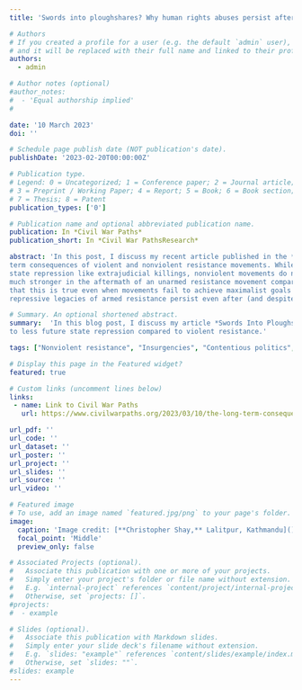```yaml
---
title: 'Swords into ploughshares? Why human rights abuses persist after resistance campaigns'

# Authors
# If you created a profile for a user (e.g. the default `admin` user), write the username (folder name) here
# and it will be replaced with their full name and linked to their profile.
authors:
  - admin

# Author notes (optional)
#author_notes:
#  - 'Equal authorship implied'
#  

date: '10 March 2023'
doi: ''

# Schedule page publish date (NOT publication's date).
publishDate: '2023-02-20T00:00:00Z'

# Publication type.
# Legend: 0 = Uncategorized; 1 = Conference paper; 2 = Journal article;
# 3 = Preprint / Working Paper; 4 = Report; 5 = Book; 6 = Book section;
# 7 = Thesis; 8 = Patent
publication_types: ['0']

# Publication name and optional abbreviated publication name.
publication: In *Civil War Paths* 
publication_short: In *Civil War PathsResearch* 

abstract: 'In this post, I discuss my recent article published in the *Journal of Peace Research*, in which I explore the long-
term consequences of violent and nonviolent resistance movements. While violent movements trigger the normalization of severe 
state repression like extrajudicial killings, nonviolent movements do not. As a result, respect for human rights is likely to be
much stronger in the aftermath of an unarmed resistance movement compared to an armed movement. Quantitative evidence suggests 
that this is true even when movements fail to achieve maximalist goals like regime change. Results also suggest that the 
repressive legacies of armed resistance persist even after (and despite) democratization.'

# Summary. An optional shortened abstract.
summary:  'In this blog post, I discuss my article *Swords Into Ploughshares?* which explores how nonviolent resistance leads
to less future state repression compared to violent resistance.'  

tags: ["Nonviolent resistance", "Insurgencies", "Contentious politics", "State repression", "Human rights abuse"]

# Display this page in the Featured widget?
featured: true

# Custom links (uncomment lines below)
links:
 - name: Link to Civil War Paths
   url: https://www.civilwarpaths.org/2023/03/10/the-long-term-consequences-of-violent-vs-nonviolent-rebellion/

url_pdf: ''
url_code: ''
url_dataset: ''
url_poster: ''
url_project: ''
url_slides: ''
url_source: ''
url_video: ''

# Featured image
# To use, add an image named `featured.jpg/png` to your page's folder.
image:
  caption: 'Image credit: [**Christopher Shay,** Lalitpur, Kathmandu]()'
  focal_point: 'Middle'
  preview_only: false

# Associated Projects (optional).
#   Associate this publication with one or more of your projects.
#   Simply enter your project's folder or file name without extension.
#   E.g. `internal-project` references `content/project/internal-project/index.md`.
#   Otherwise, set `projects: []`.
#projects:
#  - example

# Slides (optional).
#   Associate this publication with Markdown slides.
#   Simply enter your slide deck's filename without extension.
#   E.g. `slides: "example"` references `content/slides/example/index.md`.
#   Otherwise, set `slides: ""`.
#slides: example
---
```

